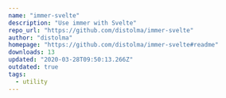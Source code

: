 ```yaml
---
name: "immer-svelte"
description: "Use immer with Svelte"
repo_url: "https://github.com/distolma/immer-svelte"
author: "distolma"
homepage: "https://github.com/distolma/immer-svelte#readme"
downloads: 13
updated: "2020-03-28T09:50:13.266Z"
outdated: true
tags: 
  - utility
---
```

